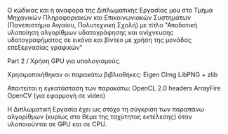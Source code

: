 Ο κώδικας και η αναφορά της Διπλωματικής Εργασίας μου στο Τμήμα Μηχανικών Πληροφοριακών και Επικοινωνιακών Συστημάτων (Πανεπιστήμιο Αιγαίου, Πολυτεχνική Σχολή) με τίτλο "Αποδοτική υλοποίηση αλγορίθμων υδατογράφησης και ανίχνευσης υδατογραφήματος σε εικόνα και βίντεο με χρήση της μονάδας επεξεργασίας γραφικών"

Part 2 / Χρήση GPU για υπολογισμούς.

Χρησιμοποιήθηκαν οι παρακάτω βιβλιοθήκες:
    Eigen
    CImg
    LibPNG + zlib
    
Απαιτείται η εγκατάσταση των παρακάτω:
    OpenCL 2.0 headers
    ArrayFire
    OpenCV (για εφαρμογή σε video)

Η Διπλωματική Εργασία έχει ως στόχο τη σύγκριση των παραπάνω αλγορίθμων (κυρίως στο θέμα της ταχύτητας εκτέλεσης) όταν υλοποιούνται σε GPU και σε CPU.
